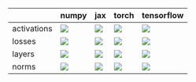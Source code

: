 |             | numpy                                                                                                                                        | jax                                                                                                                                              | torch                                                                                                                                        | tensorflow                                                                                                                                   |
|:------------|:---------------------------------------------------------------------------------------------------------------------------------------------|:-------------------------------------------------------------------------------------------------------------------------------------------------|:---------------------------------------------------------------------------------------------------------------------------------------------|:---------------------------------------------------------------------------------------------------------------------------------------------|
| activations | <a href="Functional API/NN/activations.md" rel="noopener noreferrer" target="_blank"><img src=https://img.shields.io/badge/-failure-red></a> | <a href="Functional API/NN/activations.md" rel="noopener noreferrer" target="_blank"><img src=https://img.shields.io/badge/-success-success></a> | <a href="Functional API/NN/activations.md" rel="noopener noreferrer" target="_blank"><img src=https://img.shields.io/badge/-failure-red></a> | <a href="Functional API/NN/activations.md" rel="noopener noreferrer" target="_blank"><img src=https://img.shields.io/badge/-failure-red></a> |
| losses      | <a href="Functional API/NN/losses.md" rel="noopener noreferrer" target="_blank"><img src=https://img.shields.io/badge/-failure-red></a>      | <a href="Functional API/NN/losses.md" rel="noopener noreferrer" target="_blank"><img src=https://img.shields.io/badge/-failure-red></a>          | <a href="Functional API/NN/losses.md" rel="noopener noreferrer" target="_blank"><img src=https://img.shields.io/badge/-failure-red></a>      | <a href="Functional API/NN/losses.md" rel="noopener noreferrer" target="_blank"><img src=https://img.shields.io/badge/-failure-red></a>      |
| layers      | <a href="Functional API/NN/layers.md" rel="noopener noreferrer" target="_blank"><img src=https://img.shields.io/badge/-failure-red></a>      | <a href="Functional API/NN/layers.md" rel="noopener noreferrer" target="_blank"><img src=https://img.shields.io/badge/-failure-red></a>          | <a href="Functional API/NN/layers.md" rel="noopener noreferrer" target="_blank"><img src=https://img.shields.io/badge/-failure-red></a>      | <a href="Functional API/NN/layers.md" rel="noopener noreferrer" target="_blank"><img src=https://img.shields.io/badge/-success-success></a>  |
| norms       | <a href="Functional API/NN/norms.md" rel="noopener noreferrer" target="_blank"><img src=https://img.shields.io/badge/-failure-red></a>       | <a href="Functional API/NN/norms.md" rel="noopener noreferrer" target="_blank"><img src=https://img.shields.io/badge/-success-success></a>       | <a href="Functional API/NN/norms.md" rel="noopener noreferrer" target="_blank"><img src=https://img.shields.io/badge/-failure-red></a>       | <a href="Functional API/NN/norms.md" rel="noopener noreferrer" target="_blank"><img src=https://img.shields.io/badge/-failure-red></a>       |